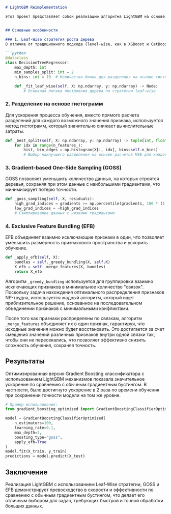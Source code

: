```markdown
# LightGBM Reimplementation

Этот проект представляет собой реализацию алгоритма LightGBM на основе [Оригинальной статьи](https://papers.nips.cc/paper_files/paper/2017/file/6449f44a102fde848669bdd9eb6b76fa-Paper.pdf), включающую ключевые оптимизации, такие как Leaf-Wise стратегия роста дерева, использование гистограмм для разделения, а также механизмы ускорения, такие как Gradient-based One-Side Sampling (GOSS) и Exclusive Feature Bundling (EFB).


## Основные особенности

### 1. Leaf-Wise стратегия роста дерева
В отличие от традиционного подхода (level-wise, как в XGBoost и CatBoost), LightGBM использует leaf-wise стратегию роста дерева. Это позволяет строить более глубокие деревья, которые лучше разделяют данные, что повышает точность модели при одинаковой глубине.

```python
@dataclass
class DecisionTreeRegressor:
    max_depth: int
    min_samples_split: int = 2
    n_bins: int = 10  # Количество бинов для разделения на основе гистограмм

    def _fit_leaf_wise(self, X: np.ndarray, y: np.ndarray) -> Node:
        # Основная логика построения дерева по стратегии leaf-wise
```

### 2. Разделение на основе гистограмм
Для ускорения процесса обучения, вместо прямого расчета разделений для каждого возможного значения признака, используется метод гистограмм, который значительно снижает вычислительные затраты.

```python
def _best_split(self, X: np.ndarray, y: np.ndarray) -> tuple[int, float]:
    for idx in range(n_features_):
        hist, bin_edges = np.histogram(X[:, idx], bins=self.n_bins)
        # Выбор наилучшего разделения на основе расчетов MSE для каждого бинового разделения
```

### 3. Gradient-based One-Side Sampling (GOSS)
GOSS позволяет уменьшить количество данных, на которых строятся деревья, сохраняя при этом данные с наибольшими градиентами, что минимизирует потерю точности.

```python
def _goss_sampling(self, X, residuals):
    high_grad_indices = gradients >= np.percentile(gradients, 100 * (1 - self.alpha))
    low_grad_indices = ~high_grad_indices
    # Сэмплирование данных с низкими градиентами
```

### 4. Exclusive Feature Bundling (EFB)
EFB объединяет взаимно исключающие признаки в один, что позволяет уменьшить размерность признакового пространства и ускорить обучение.

```python
def _apply_efb(self, X):
    bundles = self._greedy_bundling(X, self.K)
    X_efb = self._merge_features(X, bundles)
    return X_efb
```

Алгоритм `_greedy_bundling` используется для группировки взаимно исключающих признаков в минимальное количество "связок". Поскольку задача нахождения оптимального распределения признаков NP-трудна, используется жадный алгоритм, который ищет приблизительное решение, основанное на последовательном объединении признаков с минимальными конфликтами. 

После того как признаки распределены по связкам, алгоритм `_merge_features` объединяет их в один признак, гарантируя, что исходные значения можно будет восстановить. Это достигается за счет смещения значений различных признаков внутри одной связки так, чтобы они не пересекались, что позволяет эффективно снизить сложность обучения, сохраняя точность.

## Результаты

Оптимизированная версия Gradient Boosting классификатора с использованием LightGBM механизмов показала значительное ускорение по сравнению с обычным градиентным бустингом. В частности, было достигнуто ускорение в 2 раза по времени обучения при сохранении точности модели на том же уровне.

```python
# Пример использования:
from gradient_boosting_optimized import GradientBoostingClassifierOptimized

model = GradientBoostingClassifierOptimized(
    n_estimators=100,
    learning_rate=0.1,
    max_depth=3,
    boosting_type="goss",
    apply_efb=True
)
model.fit(X_train, y_train)
predictions = model.predict(X_test)
```

## Заключение

Реализация LightGBM с использованием Leaf-Wise стратегии, GOSS и EFB демонстрирует превосходство в скорости и эффективности по сравнению с обычным градиентным бустингом, что делает его отличным выбором для задач, требующих быстрой и точной обработки больших данных.